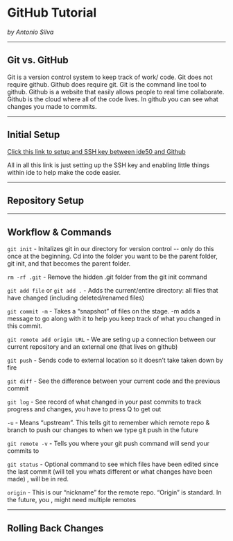 # GitHub Tutorial

_by Antonio Silva_

---
## Git vs. GitHub

Git is a version control system to keep track of work/ code.
Git does not require github.
Github does require git.
Git is the command line tool to github.
Github is a website that easily allows people to real time collaborate.
Github is the cloud where all of the code lives.
In github you can see what changes you made to commits.

---
## Initial Setup

[Click this link to setup and SSH key between ide50 and Github](https://github.com/hstatsep/ide50)

All in all this link is just setting up the SSH key and enabling little things within ide to help make the code easier.

---
## Repository Setup



---
## Workflow & Commands

`git init` - Initalizes git in our directory for version control -- only do this once at the beginning. Cd into the folder you want to be the parent folder, git init, and that becomes the parent folder. 

`rm -rf .git` - Remove the hidden .git folder from the git init command

`git add file` or `git add .` - Adds the current/entire directory: all files that have changed (including deleted/renamed files)

`git commit -m` - Takes a “snapshot” of files on the stage. -m adds a message to go along with it to help you keep track of what you changed in this commit.

`git remote add origin URL` - We are seting up a connection between our current repository and an external one (that lives on github)

`git push` - Sends code to external location so it doesn’t take taken down by fire

`git diff` - See the difference between your current code and the previous commit

`git log` -  See record of what changed in your past commits to track progress and changes, you have to press Q to get out

`-u` - Means “upstream”. This tells git to remember which remote repo & branch to push our changes to when we type git push in the future

`git remote -v` - Tells you where your git push command will send your commits to

`git status` - Optional command to see which files have been edited since the last commit (will tell you whats different or what changes have been made) , will be in red.

`origin` - This is our “nickname” for the remote repo. “Origin” is standard. In the future, you , might need multiple remotes

---
## Rolling Back Changes